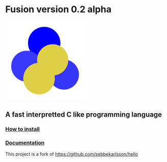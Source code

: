 # Fusion version 0.2 alpha
<img src="Fusion-Logo.png" alt="alt text" title="image Title" width="250"/>

## A fast interpretted C like programming language


### [How to install](https://github.com/KickdeGans/Fusion/wiki)
### [Documentation](https://github.com/KickdeGans/Fusion/wiki/Documentation)

This project is a fork of https://github.com/sebbekarlsson/hello
